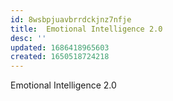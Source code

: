 ```yaml
---
id: 8wsbpjuavbrrdckjnz7nfje
title:  Emotional Intelligence 2.0
desc: ''
updated: 1686418965603
created: 1650518724218
---
```


Emotional Intelligence 2.0
